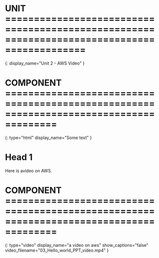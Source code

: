 # UNIT ============================================================================================
{:
    display_name="Unit 2 - AWS Video"
}

# COMPONENT =======================================================================================
{:
    type="html"
    display_name="Some text"
}

# Head 1

Here is avideo on AWS.

# COMPONENT =======================================================================================
{:
    type="video"
    display_name="a video on aws"
    show_captions="false"
    video_filename="03_Hello_world_PPT_video.mp4"
}
